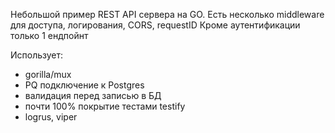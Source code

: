 Небольшой пример REST API сервера на GO.
Есть несколько middleware для доступа, логирования, CORS, requestID
Кроме аутентификации только 1 ендпойнт

Использует:
- gorilla/mux
- PQ подключение к Postgres
- валидация перед записью в БД
- почти 100% покрытие тестами testify
- logrus, viper

